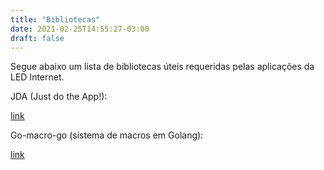 ```yaml
---
title: "Bibliotecas"
date: 2021-02-25T14:55:27-03:00
draft: false
---
```


Segue abaixo um lista de bibliotecas úteis requeridas pelas aplicações da LED Internet.

JDA (Just do the App!):

[link](https://github.com/igorifaresi/jda)

Go-macro-go (sistema de macros em Golang):

[link](https://github.com/igorifaresi/go-macro-go)

